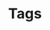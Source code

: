 ---
title: "Tags"
description: "this is meta description"
draft: false
bg_image: "images/featue-bg.jpg"
---